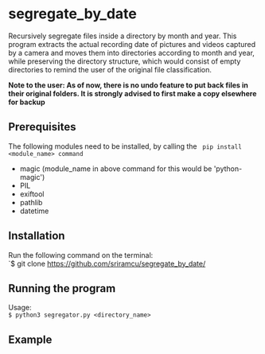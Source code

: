 # segregate_by_date
Recursively segregate files inside a directory by month and year.
This program extracts the actual recording date of pictures and videos captured by a camera and moves them into directories according to month and year, while preserving the directory structure, which would consist of empty directories to remind the user of the original file classification. 

**Note to the user: As of now, there is no undo feature to put back files in their original folders. It is strongly advised to first make a copy elsewhere for backup**

## Prerequisites
The following modules need to be installed, by calling the 
` pip install <module_name> command`
* magic (module_name in above command for this would be 'python-magic')
* PIL
* exiftool
* pathlib
* datetime

## Installation

Run the following command on the terminal:  
`$ git clone https://github.com/sriramcu/segregate_by_date/

## Running the program
Usage:  
`$ python3 segregator.py <directory_name>`  

## Example

